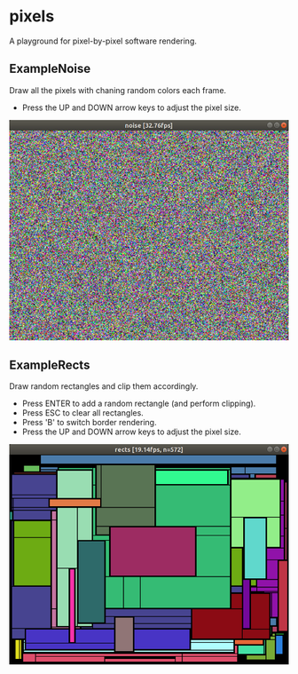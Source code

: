 # pixels

A playground for pixel-by-pixel software rendering.

## ExampleNoise

Draw all the pixels with chaning random colors each frame.

* Press the UP and DOWN arrow keys to adjust the pixel size.

![ExampleNoise](screens/noise.png)

## ExampleRects

Draw random rectangles and clip them accordingly.

* Press ENTER to add a random rectangle (and perform clipping).
* Press ESC to clear all rectangles.
* Press 'B' to switch border rendering.
* Press the UP and DOWN arrow keys to adjust the pixel size.

![ExampleRects](screens/rects.png)

